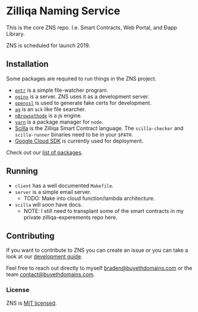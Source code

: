 # Zilliqa Naming Service

This is the core ZNS repo. I.e. Smart Contracts, Web Portal, and Ðapp Library.

ZNS is scheduled for launch 2019.

## Installation

Some packages are required to run things in the ZNS project.

- [`entr`](http://entrproject.org) is a simple file-watcher program.
- [`nginx`](http://nginx.org) is a server. ZNS uses it as a development server.
- [`openssl`](https://github.com/openssl/openssl) is used to generate fake certs
  for development.
- [`ag`](https://github.com/ggreer/the_silver_searcher) is an `ack` like file
  searcher.
- [`nBrowsethode`](https://nodejs.org/) is a js engine.
- [`yarn`](https://yarnpkg.com/) is a package manager for `node`.
- [Scilla](https://scilla.readthedocs.io) is the Zilliqa Smart Contract
  language. The `scilla-checker` and `scilla-runner` binaries need to be in your
  `$PATH`.
- [Google Cloud SDK](https://cloud.google.com) is currently used for deployment.

Check out our [list of packages](./PACKAGES.md).

## Running

- `client` has a well documented `Makefile`.
- `server` is a simple email server. 
  - TODO: Make into cloud function/lambda architecture.
- `scilla` will soon have docs. 
  - NOTE: I still need to transplant some of the smart contracts in my private zilliqa-experements repo here.

## Contributing

If you want to contribute to ZNS you can create an issue or you can take a look
at our [development guide](./DEVELOPMENT.md).

Feel free to reach out directly to myself braden@buyethdomains.com or the team
contact@buyethdomains.com.

### License

ZNS is [MIT licensed](./LICENSE).
